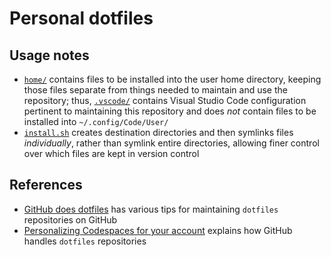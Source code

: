 # Personal dotfiles

## Usage notes

- [`home/`](home) contains files to be installed into the user home directory,
  keeping those files separate from things needed to maintain and use the
  repository; thus, [`.vscode/`](.vscode) contains Visual Studio Code
  configuration pertinent to maintaining this repository and does _not_ contain
  files to be installed into `~/.config/Code/User/`
- [`install.sh`](install.sh) creates destination directories and then symlinks
  files _individually_, rather than symlink entire directories, allowing finer
  control over which files are kept in version control

## References

- [GitHub does dotfiles](https://dotfiles.github.io/) has various tips for
  maintaining `dotfiles` repositories on GitHub
- [Personalizing Codespaces for your account](https://docs.github.com/github/developing-online-with-codespaces/personalizing-codespaces-for-your-account)
  explains how GitHub handles `dotfiles` repositories
